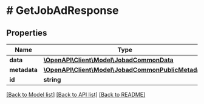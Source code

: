 # # GetJobAdResponse

## Properties

Name | Type | Description | Notes
------------ | ------------- | ------------- | -------------
**data** | [**\OpenAPI\Client\Model\JobadCommonData**](JobadCommonData.md) |  |
**metadata** | [**\OpenAPI\Client\Model\JobadCommonPublicMetadata**](JobadCommonPublicMetadata.md) |  |
**id** | **string** |  |

[[Back to Model list]](../../README.md#models) [[Back to API list]](../../README.md#endpoints) [[Back to README]](../../README.md)
